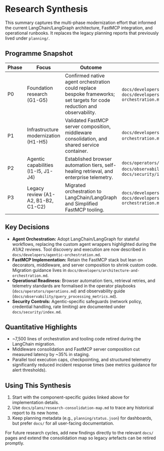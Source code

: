 # Research Synthesis

This summary captures the multi-phase modernization effort that informed the current LangChain/LangGraph
architecture, FastMCP integration, and operational runbooks. It replaces the legacy planning reports
that previously lived under `planning/`.

## Programme Snapshot

| Phase | Focus                                | Outcome                                                                                                                  | References                                                                                                 |
| ----- | ------------------------------------ | ------------------------------------------------------------------------------------------------------------------------ | ---------------------------------------------------------------------------------------------------------- |
| P0    | Foundation research (G1-G5)          | Confirmed native agent orchestration could replace bespoke frameworks; set targets for code reduction and observability. | `docs/developers/agentic-orchestration.md`, `docs/developers/architecture-and-orchestration.md`                          |
| P1    | Infrastructure modernization (H1-H5) | Validated FastMCP server composition, middleware consolidation, and shared service container.                            | `docs/developers/architecture-and-orchestration.md`, `docs/operators/operations.md`                                       |
| P2    | Agentic capabilities (I1-I5, J1-J4)  | Established browser automation tiers, self-healing retrieval, and enterprise telemetry.                                  | `docs/operators/operations.md`, `docs/observability/query_processing_metrics.md`, `docs/security/index.md` |
| P3    | Legacy review (A1-A2, B1-B2, C1-C2)  | Migrated orchestration to LangChain/LangGraph and Simplified FastMCP tooling.                                            | `docs/developers/agentic-orchestration.md`, `docs/developers/architecture-and-orchestration.md`                           |

## Key Decisions

- **Agent Orchestration:** Adopt LangChain/LangGraph for stateful workflows, replacing the custom
  agent wrappers highlighted during the A1/A2 reviews. Tool discovery and execution are now described
  in `docs/developers/agentic-orchestration.md`.
- **FastMCP Implementation:** Retain the FastMCP stack but lean on decorators, middleware, and server
  composition to shrink custom code. Migration guidance lives in `docs/developers/architecture-and-orchestration.md`.
- **Operational Readiness:** Browser automation tiers, retrieval retries, and telemetry standards are
  formalised in the operator playbooks (`docs/operators/operations.md`) and observability guide
  (`docs/observability/query_processing_metrics.md`).
- **Security Controls:** Agentic-specific safeguards (network policy, credential handling, rate
  limiting) are documented under `docs/security/index.md`.

## Quantitative Highlights

- ~7,500 lines of orchestration and tooling code retired during the LangChain migration.
- Middleware consolidation and FastMCP server composition cut measured latency by ~35% in staging.
- Parallel tool execution caps, checkpointing, and structured telemetry significantly reduced
  incident response times (see metrics guidance for alert thresholds).

## Using This Synthesis

1. Start with the component-specific guides linked above for implementation details.
2. Use `docs/plans/research-consolidation-map.md` to trace any historical report to its new home.
3. Keep planning metadata (e.g., `planning/status.json`) for dashboards, but prefer `docs/` for all
   user-facing documentation.

For future research cycles, add new findings directly to the relevant `docs/` pages and extend the
consolidation map so legacy artefacts can be retired promptly.
